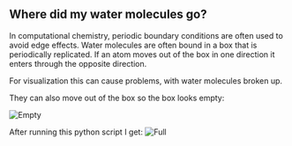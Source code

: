 ## Where did my water molecules go?

In computational chemistry, periodic boundary conditions are often used to avoid edge effects. 
Water molecules are often bound in a box that is periodically replicated. If an atom moves out of the box in one direction it enters through the opposite direction. 

For visualization this can cause problems, with water molecules broken up. 

They can also move out of the box so the box looks empty:

![Empty](./nowater.tga)

After running this python script I get:
![Full](./withwater.tga)
